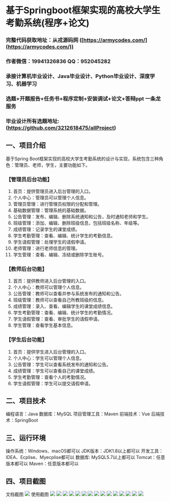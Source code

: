 基于Springboot框架实现的高校大学生考勤系统(程序+论文)
=
###  完整代码获取地址：从戎源码网 ([https://armycodes.com/](https://armycodes.com/))
###  作者微信：19941326836  QQ：952045282 
###  承接计算机毕业设计、Java毕业设计、Python毕业设计、深度学习、机器学习
###  选题+开题报告+任务书+程序定制+安装调试+论文+答辩ppt 一条龙服务
###  毕业设计所有选题地址:(https://github.com/3212618475/allProject)


一、项目介绍
---
基于Spring Boot框架实现的高校大学生考勤系统的设计与实现，系统包含三种角色：管理员、老师，学生，主要功能如下。
### 【管理员后台功能】

1. 首页：提供管理员进入后台管理的入口。
2. 个人中心：管理员可以管理个人信息。
3. 管理员管理：进行管理员权限的分配和管理。
4. 基础数据管理：管理系统的基础数据。
5. 公告管理：发布、编辑、删除系统通知和公告，及时通知老师和学生。
6. 班级管理：添加、编辑、删除班级信息，包括班级名称、年级等。
7. 成绩管理：记录学生的课堂成绩。
8. 学生考勤管理：查看、编辑、统计学生的考勤信息。
9. 学生请假管理：处理学生的请假申请。
10. 老师管理：进行老师信息的管理。
11. 学生管理：查看、编辑、冻结或删除学生账号。

### 【教师后台功能】

1. 首页：提供教师进入后台管理的入口。
2. 个人中心：教师可以管理个人信息。
3. 公告管理：教师可以查看并参与系统发布的通知和公告。
4. 班级管理：教师可以查看自己所教班级的信息。
5. 成绩管理：录入、查看、编辑学生的课堂成绩信息。
6. 学生考勤管理：查看、编辑、统计学生的考勤情况。
7. 学生请假管理：查看、审批学生的请假申请。
8. 学生管理：查看学生基本信息。

### 【学生后台功能】

1. 首页：提供学生进入后台管理的入口。
2. 个人中心：学生可以管理个人信息。
3. 公告管理：学生可以查看系统发布的通知和公告。
4. 成绩管理：学生可以查看自己的课堂成绩。
5. 学生考勤管理：查看个人的考勤情况。
6. 学生请假管理：学生可以提交请假申请。


二、项目技术
---
编程语言：Java
数据库：MySQL
项目管理工具：Maven
前端技术：Vue
后端技术：SpringBoot

三、运行环境
---
操作系统：Windows、macOS都可以
JDK版本：JDK1.8以上都可以
开发工具：IDEA、Ecplise、Myecplise都可以
数据库: MySQL5.7以上都可以
Tomcat：任意版本都可以
Maven：任意版本都可以

四、项目截图
---
文档截图
![](limage/1.png)
使用截图
![](image/1.png)
![](image/2.png)
![](image/3.png)
![](image/4.png)
![](image/5.png)
![](image/6.png)
![](image/7.png)
![](image/8.png)
![](image/9.png)
![](image/10.png)
![](image/11.png)
![](image/12.png)
![](image/13.png)
![](image/14.png)
![](image/15.png)
